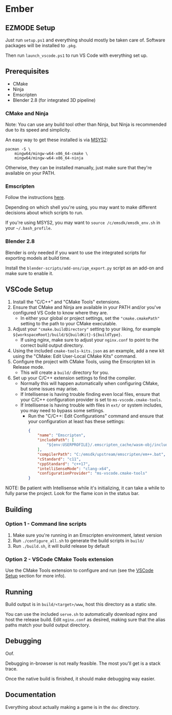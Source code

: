 # Ember

## EZMODE Setup

Just run `setup.ps1` and everything should mostly be taken care of.
Software packages will be installed to `.pkg`.

Then run `launch_vscode.ps1` to run VS Code with everything set up.

## Prerequisites

- CMake
- Ninja
- Emscripten
- Blender 2.8 (for integrated 3D pipeline)

### CMake and Ninja

Note: You can use any build tool other than Ninja, but Ninja is recommended due to its speed and simplicity.

An easy way to get these installed is via [MSYS2](https://www.msys2.org/):
```
pacman -S \
    mingw64/mingw-w64-x86_64-cmake \
    mingw64/mingw-w64-x86_64-ninja
```

Otherwise, they can be installed manually, just make sure that they're available on your PATH.

### Emscripten

Follow the instructions [here](https://emscripten.org/docs/getting_started/downloads.html).

Depending on which shell you're using, you may want to make different decisions about which scripts to run.

If you're using MSYS2, you may want to `source /c/emsdk/emsdk_env.sh` in your `~/.bash_profile`.

### Blender 2.8

Blender is only needed if you want to use the integrated scripts for exporting models at build time.

Install the `blender-scripts/add-ons/iqm_export.py` script as an add-on and make sure to enable it.

## VSCode Setup

1. Install the "C/C++" and "CMake Tools" extensions.
2. Ensure that CMake and Ninja are available in your PATH and/or you've configured VS Code to know where they are.
    - In either your global or project settings,
        set the `"cmake.cmakePath"` setting to the path to your CMake executable.
3. Adjust your `"cmake.buildDirectory"` setting to your liking,
    for example `${workspaceRoot}/build/${buildKit}-${buildType}`.
    - If using nginx, make sure to adjust your `nginx.conf` to point to the correct build output directory.
4. Using the included `cmake-tools-kits.json` as an example,
    add a new kit using the "CMake: Edit User-Local CMake Kits" command.
5. Configure the project with CMake Tools, using the Emscripten kit in Release mode.
    - This will create a `build/` directory for you.
6. Set up your C/C++ extension settings to find the compiler.
    - Normally this will happen automatically when configuring CMake, but some issues may arise.
    - If Intellisense is having trouble finding even local files,
        ensure that your C/C++ configuration provider is set to `ms-vscode.cmake-tools`.
    - If Intellisense is having trouble with files in `ext/` or system includes, you may need to bypass some settings.
        - Run the "C/C++: Edit Configurations" command and ensure that your configuration at least has these settings:
            ```json
            {
                "name": "Emscripten",
                "includePath": [
                    "${env:USERPROFILE}/.emscripten_cache/wasm-obj/include"
                ],
                "compilerPath": "C:/emsdk/upstream/emscripten/em++.bat",
                "cStandard": "c11",
                "cppStandard": "c++17",
                "intelliSenseMode": "clang-x64",
                "configurationProvider": "ms-vscode.cmake-tools"
            }
            ```

NOTE: Be patient with Intellisense while it's initializing, it can take a while to fully parse the project.
Look for the flame icon in the status bar.

## Building

### Option 1 - Command line scripts
1. Make sure you're running in an Emscripten environment, latest version
2. Run `./configure_all.sh` to generate the build scripts in `build/`
3. Run `./build.sh`, it will build release by default

### Option 2 - VSCode CMake Tools extension

Use the CMake Tools extension to configure and run (see the [VSCode Setup](#vscode-setup) section for more info).

## Running

Build output is in `build/<target>/www`, host this directory as a static site.

You can use the included `serve.sh` to automatically download nginx and host the release build.
Edit `nginx.conf` as desired, making sure that the alias paths match your build output directory.

## Debugging

Oof.

Debugging in-browser is not really feasible. The most you'll get is a stack trace.

Once the native build is finished, it should make debugging way easier.

## Documentation

Everything about actually making a game is in the `doc` directory.
